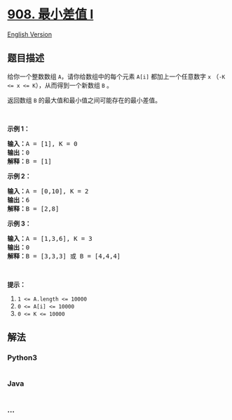 # [908. 最小差值 I](https://leetcode-cn.com/problems/smallest-range-i)

[English Version](https://github.com/yanglr/leetcode-ac/blob/master/assets/0900-0999/0908.Smallest%20Range%20I/README_EN.md)

## 题目描述

<!-- 这里写题目描述 -->

<p>给你一个整数数组 <code>A</code>，请你给数组中的每个元素 <code>A[i]</code> 都加上一个任意数字 <code>x</code> （<code>-K &lt;= x &lt;= K</code>），从而得到一个新数组 <code>B</code> 。</p>

<p>返回数组 <code>B</code> 的最大值和最小值之间可能存在的最小差值。</p>

<p>&nbsp;</p>

<ol>
</ol>

<p><strong>示例 1：</strong></p>

<pre><strong>输入：</strong>A = [1], K = 0
<strong>输出：</strong>0
<strong>解释：</strong>B = [1]
</pre>

<p><strong>示例 2：</strong></p>

<pre><strong>输入：</strong>A = [0,10], K = 2
<strong>输出：</strong>6
<strong>解释：</strong>B = [2,8]
</pre>

<p><strong>示例 3：</strong></p>

<pre><strong>输入：</strong>A = [1,3,6], K = 3
<strong>输出：</strong>0
<strong>解释：</strong>B = [3,3,3] 或 B = [4,4,4]
</pre>

<p>&nbsp;</p>

<p><strong>提示：</strong></p>

<ol>
	<li><code>1 &lt;= A.length &lt;= 10000</code></li>
	<li><code>0 &lt;= A[i] &lt;= 10000</code></li>
	<li><code>0 &lt;= K &lt;= 10000</code></li>
</ol>


## 解法

<!-- 这里可写通用的实现逻辑 -->

<!-- tabs:start -->

### **Python3**

<!-- 这里可写当前语言的特殊实现逻辑 -->

```python

```

### **Java**

<!-- 这里可写当前语言的特殊实现逻辑 -->

```java

```

### **...**

```

```

<!-- tabs:end -->
